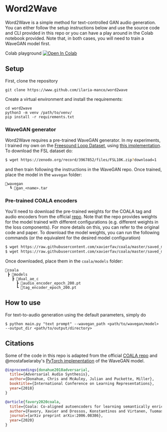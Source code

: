 # Word2Wave

Word2Wave is a simple method for text-controlled GAN audio generation. You can either follow the setup instructions below and use the source code and CLI provided in this repo or you can have a play around in the Colab notebook provided. Note that, in both cases, you will need to train a WaveGAN model first.

Colab playground [![Open In Colab](https://colab.research.google.com/assets/colab-badge.svg)](https://colab.research.google.com/drive/1c9DdSN_oiv0rcL9SH-W8-jfhcQf6iVYy?usp=sharing)

## Setup

First, clone the repository
```clone
git clone https://www.github.com/ilaria-manco/word2wave
```

Create a virtual environment and install the requirements:
```setup
cd word2wave
python3 -m venv /path/to/venv/
pip install -r requirements.txt
```

### WaveGAN generator
Word2Wave requires a pre-trained WaveGAN generator. In my experiments, I trained my own on the [Freesound Loop Dataset](https://zenodo.org/record/3967852#.YIlF931KhhE), using [this implementation](https://github.com/mostafaelaraby/wavegan-pytorch). To download the FSL dataset do:

```bash
$ wget https://zenodo.org/record/3967852/files/FSL10K.zip?download=1
```

and then train following the instructions in the WaveGAN repo. Once trained, place the model in the `wavegan` folder:

```
📂wavegan
  ┗ 📜gan_<name>.tar
```

### Pre-trained COALA encoders
You'll need to download the pre-trained weights for the COALA tag and audio encoders from the official [repo](https://github.com/xavierfav/coala). Note that the repo provides weights for the model trained with different configurations (e.g. different weights in the loss components). For more details on this, you can refer to the original code and paper. To download the model weights, you can run the following commands (or the equivalent for the desired model configuration)

```bash
$ wget https://raw.githubusercontent.com/xavierfav/coala/master/saved_models/dual_ae_c/audio_encoder_epoch_200.pt
$ wget https://raw.githubusercontent.com/xavierfav/coala/master/saved_models/dual_ae_c/tag_encoder_epoch_200.pt
```

Once downloaded, place them in the `coala/models` folder:
```
📂coala
 ┣ 📂models
   ┣ 📂dual_ae_c
     ┣ 📜audio_encoder_epoch_200.pt
     ┗ 📜tag_encoder_epoch_200.pt
```

## How to use
For text-to-audio generation using the default parameters, simply do

```
$ python main.py "text prompt" --wavegan_path <path/to/wavegan/model> --output_dir <path/to/output/directory>
```

## Citations
Some of the code in this repo is adapted from the official [COALA repo](https://github.com/xavierfav/coala) and @mostafaelaraby's [PyTorch implenentation](https://github.com/mostafaelaraby/wavegan-pytorch) of the WaveGAN model. 

```bibtex
@inproceedings{donahue2018adversarial,
  title={Adversarial Audio Synthesis},
  author={Donahue, Chris and McAuley, Julian and Puckette, Miller},
  booktitle={International Conference on Learning Representations},
  year={2018}
}
```

```bibtex
@article{favory2020coala,
  title={Coala: Co-aligned autoencoders for learning semantically enriched audio representations},
  author={Favory, Xavier and Drossos, Konstantinos and Virtanen, Tuomas and Serra, Xavier},
  journal={arXiv preprint arXiv:2006.08386},
  year={2020}
}
```
